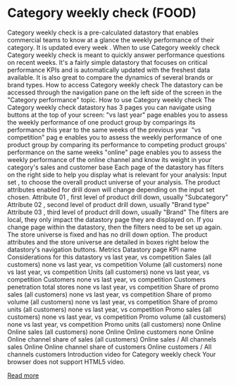 # Category weekly check (FOOD)

Category weekly check
 is a pre-calculated datastory that enables commercial teams to know at a glance the weekly performance of their category. It is 
updated every week
.
When to use Category weekly check
Category weekly check is meant to quickly answer performance questions on recent weeks. It's a fairly simple datastory that focuses on critical performance KPIs and is automatically updated with the freshest data available.
It is also great to compare the dynamics of several brands or brand types.
How to access Category weekly check
The datastory can be accessed through the navigation pane on the left side of the screen in the "Category performance" topic.
How to use Category weekly check
The Category weekly check datastory has 3 pages you can navigate using buttons at the top of your screen:
"vs last year" page
 enables you to assess the weekly performance of one product group by comparings its performance this year to the same weeks of the previous year 
"vs competition" pag
e
 enables you to assess the weekly performance of one product group by comparing its performance to competing product groups' performance on the same weeks
"online" page
 enables you to assess the weekly performance of the online channel and know its weight in your category's sales and customer base
Each page of the datastory has filters on the right side to help you display what is relevant for your analysis:
Input set
, to choose the overall product universe of your analysis. The product attributes enabled for drill down will change depending on the input set chosen.
Attribute 01
, first level of product drill down, usually "Subcategory"
Attribute 02
, second level of product drill down, usually "Brand type"
Attribute 03
, third level of product drill down, usually "Brand"
The filters are local, they only impact the datastory page they are displayed on. If you change page within the datastory, then the filters need to be set up again. 
The store universe is fixed and has no drill down option. 
The product attributes and the store universe are detailed in boxes right below the datastory's navigation buttons.
Metrics
Datastory page
KPI name
Considerations for this datastory
vs last year, vs competition
Sales (all customers)
none
vs last year, vs competition
Volume (all customers)
none
vs last year, vs competition
Units (all customers)
none
vs last year, vs competition
Customers
none
vs last year, vs competition
Customers penetration total stores
none
vs last year, vs competition
Share of promo sales (all customers)
none
vs last year, vs competition
Share of promo volume (all customers)
none
vs last year, vs competition
Share of promo units (all customers)
none
vs last year, vs competition
Promo sales (all customers)
none
vs last year, vs competition
Promo volume (all customers)
none
vs last year, vs competition
Promo units (all customers)
none
Online
Online sales (all customers)
none
Online
Online customers
none
Online
Online channel share of sales (all customers)
Online sales / All channels sales
Online
Online channel share of customers
Online customers / All channels customers
Introduction video for Category weekly check
Your browser does not support HTML5 video.

[Read more](https://help.emnos.com/help/category-weekly-check)
